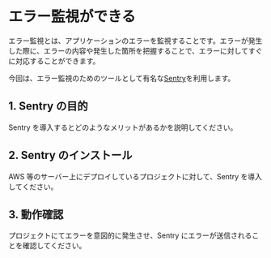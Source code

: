 # エラー監視ができる

エラー監視とは、アプリケーションのエラーを監視することです。エラーが発生した際に、エラーの内容や発生した箇所を把握することで、エラーに対してすぐに対応することができます。

今回は、エラー監視のためのツールとして有名な[Sentry](https://sentry.io/welcome/)を利用します。

## 1. Sentry の目的

Sentry を導入するとどのようなメリットがあるかを説明してください。

## 2. Sentry のインストール

AWS 等のサーバー上にデプロイしているプロジェクトに対して、Sentry を導入してください。

## 3. 動作確認

プロジェクトにてエラーを意図的に発生させ、Sentry にエラーが送信されることを確認してください。
